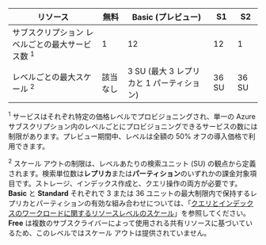 | リソース | 無料 | Basic (プレビュー) | S1 | S2 |
| --- | --- | --- | --- | --- |
| サブスクリプション レベルごとの最大サービス数 <sup>1</sup> |1 |12 |12 |1 |
| レベルごとの最大スケール <sup>2</sup> |該当なし |3 SU (最大 3 レプリカと 1 パーティション) |36 SU |36 SU |

<sup>1</sup> サービスはそれぞれ特定の価格レベルでプロビジョニングされ、単一の Azure サブスクリプション内のレベルごとにプロビジョニングできるサービスの数には制限があります。プレビュー期間中、レベルは全額の 50% オフの導入価格で利用できます。

<sup>2</sup> スケール アウトの制限は、レベルあたりの検索ユニット (SU) の観点から定義されます。検索単位数は**レプリカ**または**パーティション**のいずれかの課金対象項目です。ストレージ、インデックス作成と、クエリ操作の両方が必要です。**Basic** と **Standard** それぞれで 3 または 36 ユニットの最大制限内で保持するレプリカとパーティションの有効な組み合わせについては、「[クエリとインデックスのワークロードに関するリソースレベルのスケール](../articles/search/search-capacity-planning.md)」を参照してください。 **Free** は複数のサブスクライバーによって使用される共有リソースに基づいているため、このレベルではスケール アウトは提供されていません。

<!---HONumber=AcomDC_0601_2016-->